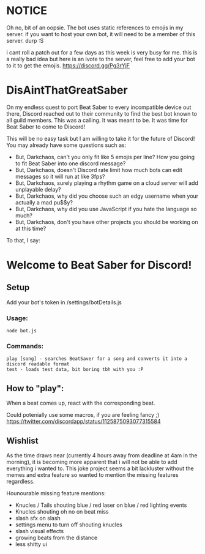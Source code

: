 # NOTICE
Oh no, bit of an oopsie. The bot uses static references to emojis in my server. if you want to host your own bot, it will need to be a member of this server. durp :S

i cant roll a patch out for a few days as this week is very busy for me. this is a really bad idea but here is an ivote to the server, feel free to add your bot to it to get the emojis.
https://discord.gg/Pg3rYjF

# DisAintThatGreatSaber
On my endless quest to port Beat Saber to every incompatible device out there, Discord reached out to their community to find the best bot known to all guild members. This was a calling. It was meant to be. It was time for Beat Saber to come to Discord! 



This will be no easy task but I am willing to take it for the future of Discord! You may already have some questions such as:
- But, Darkchaos, can't you only fit like 5 emojis per line? How you going to fit Beat Saber into one discord message?
- But, Darkchaos, doesn't Discord rate limit how much bots can edit messages so it will run at like 3fps?
- But, Darkchaos, surely playing a rhythm game on a cloud server will add unplayable delay?
- But, Darkchaos, why did you choose such an edgy username when your actually a mad pu$$y?
- But, Darkchaos, why did you use JavaScript if you hate the language so much?
- But, Darkchaos, don't you have other projects you should be working on at this time?




To that, I say:

# Welcome to Beat Saber for Discord!

## Setup
Add your bot's token in /settings/botDetails.js

### Usage:
```
node bot.js
```

### Commands:
```
play [song] - searches BeatSaver for a song and converts it into a discord readable format
test - loads test data, bit boring tbh with you :P
```

## How to "play":
When a beat comes up, react with the corresponding beat.

Could potenially use some macros, if you are feeling fancy ;) https://twitter.com/discordapp/status/1125875093077315584

## Wishlist
As the time draws near (currently 4 hours away from deadline at 4am in the morning), it is becoming more apparent that i will not be able to add everything i wanted to. This joke project seems a bit lackluster without the memes and extra feature so wanted to mention the missing features regardless.

Hounourable missing feature mentions:
- Knucles / Tails shouting blue / red laser on blue / red lighting events
- Knucles shouting oh no on beat miss
- slash sfx on slash
- settings menu to turn off shouting knucles
- slash visual effects
- growing beats from the distance
- less shitty ui
